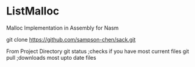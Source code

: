 ListMalloc
==========

Malloc Implementation in Assembly for Nasm

git clone https://github.com/sampson-chen/sack.git

From Project Directory
git status   ;checks if you have most current files
git pull     ;downloads most upto date files
